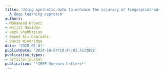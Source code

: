 ```yaml
---
title: 'Using synthetic data to enhance the accuracy of fingerprint-based localization:
  A deep learning approach'
authors:
- Mohammad Nabati
- Hojjat Navidan
- Reza Shahbazian
- Seyed Ali Ghorashi
- David Windridge
date: '2020-01-01'
publishDate: '2024-10-04T10:44:03.723289Z'
publication_types:
- article-journal
publication: '*IEEE Sensors Letters*'
---
```

